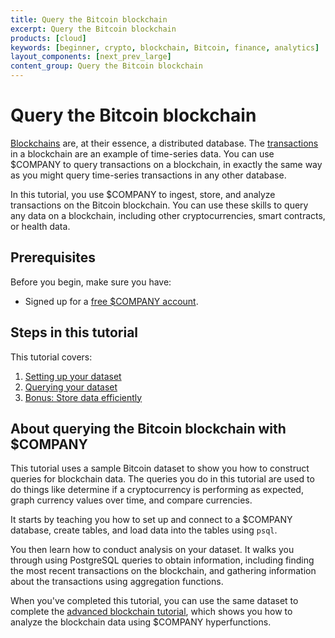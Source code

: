 ```yaml
---
title: Query the Bitcoin blockchain
excerpt: Query the Bitcoin blockchain
products: [cloud]
keywords: [beginner, crypto, blockchain, Bitcoin, finance, analytics]
layout_components: [next_prev_large]
content_group: Query the Bitcoin blockchain
---
```


# Query the Bitcoin blockchain

[Blockchains][blockchain-def] are, at their essence, a distributed database. The
[transactions][transactions-def] in a blockchain are an example of time-series data. You can use
$COMPANY to query transactions on a blockchain, in exactly the same way as you
might query time-series transactions in any other database.

In this tutorial, you use $COMPANY to ingest, store, and analyze transactions
on the Bitcoin blockchain. You can use these skills to query any data on a
blockchain, including other cryptocurrencies, smart contracts, or health data.

## Prerequisites

Before you begin, make sure you have:

*   Signed up for a [free $COMPANY account][cloud-install].

## Steps in this tutorial

This tutorial covers:

1.  [Setting up your dataset][blockchain-dataset]
1.  [Querying your dataset][blockchain-query]
1.  [Bonus: Store data efficiently][blockchain-compress]

## About querying the Bitcoin blockchain with $COMPANY

This tutorial uses a sample Bitcoin dataset to show you how to construct queries
for blockchain data. The queries you do in this tutorial are used to do things
like determine if a cryptocurrency is performing as expected, graph currency
values over time, and compare currencies.

It starts by teaching you how to set up and connect to a $COMPANY database,
create tables, and load data into the tables using `psql`.

You then learn how to conduct analysis on your dataset. It walks you through
using PostgreSQL queries to obtain information, including finding the most
recent transactions on the blockchain, and gathering information about the
transactions using aggregation functions.

When you've completed this tutorial, you can use the same dataset to complete
the [advanced blockchain tutorial][analyze-blockchain], which shows you how to
analyze the blockchain data using $COMPANY hyperfunctions.

[cloud-install]: /getting-started/:currentVersion:/#create-your-timescale-account
[blockchain-dataset]: /tutorials/:currentVersion:/blockchain-query/blockchain-dataset/
[blockchain-query]: /tutorials/:currentVersion:/blockchain-query/beginner-blockchain-query/
[blockchain-compress]: /tutorials/:currentVersion:/blockchain-query/blockchain-compress/
[blockchain-def]: https://www.pcmag.com/encyclopedia/term/blockchain
[transactions-def]: https://www.pcmag.com/encyclopedia/term/bitcoin-transaction
[analyze-blockchain]: /tutorials/:currentVersion:/blockchain-analyze/
